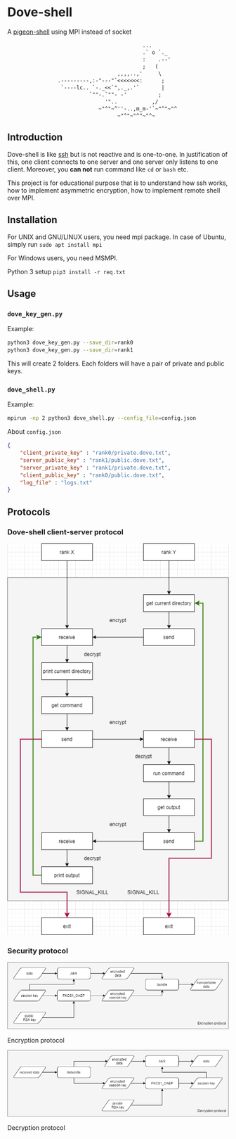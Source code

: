 # Dove-shell

A [pigeon-shell](https://github.com/dinhanhx/pigeon-shell) using MPI instead of socket

```
                                           ...   
                                           .` o `._ 
                                           :    .--'     
                                           ;   ( 
                                   ,,,,..,'     \
                .---------,:-"---"`<<<<<<<:      ;
                 `----lc.. `-._<<`",._,.'`       | 
                          `""-.`""- -'          ; 
                               '"..           ,/
                             ~"^"~^''-..,m_m-'`~"^"~"^
                                   ~"^"~"^"~"^~
```

## Introduction

Dove-shell is like [ssh](https://www.ssh.com/) but is not reactive and is one-to-one. In justification of this, one client connects to one server and one server only listens to one client. Moreover, you **can not** run command like `cd` or `bash` etc.

This project is for educational purpose that is to understand how ssh works, how to implement asymmetric encryption, how to implement remote shell over MPI.

## Installation

For UNIX and GNU/LINUX users, you need mpi package. In case of Ubuntu, simply run `sudo apt install mpi`

For Windows users, you need MSMPI.

Python 3 setup `pip3 install -r req.txt`

## Usage

### `dove_key_gen.py`

Example:
```bash
python3 dove_key_gen.py --save_dir=rank0
python3 dove_key_gen.py --save_dir=rank1
```

This will create 2 folders. Each folders will have a pair of private and public keys.

### `dove_shell.py`

Example:
```bash
mpirun -np 2 python3 dove_shell.py --config_file=config.json
```

About `config.json`

```json
{
    "client_private_key" : "rank0/private.dove.txt",
    "server_public_key" : "rank1/public.dove.txt",
    "server_private_key" : "rank1/private.dove.txt",
    "client_public_key" : "rank0/public.dove.txt",
    "log_file" : "logs.txt"
}
```

## Protocols

### Dove-shell client-server protocol

![dove_shell.png](imgs/dove_shell.png)

### Security protocol

![encryption_protocol.png](imgs/encryption_protocol.png)

Encryption protocol

![decryption_protocol.png](imgs/decryption_protocol.png)

Decryption protocol
